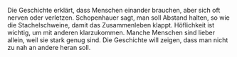 Die Geschichte erklärt, dass Menschen einander brauchen, aber sich oft nerven oder 
verletzen. Schopenhauer sagt, man soll Abstand halten, so wie die Stachelschweine, damit 
das Zusammenleben klappt. Höflichkeit ist wichtig, um mit anderen klarzukommen. Manche 
Menschen sind lieber allein, weil sie stark genug sind. Die Geschichte will zeigen, dass man 
nicht zu nah an andere heran soll. 
